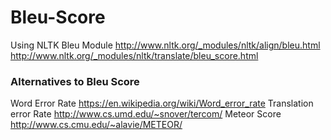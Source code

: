 # Bleu-Score
Using NLTK Bleu Module
http://www.nltk.org/_modules/nltk/align/bleu.html
http://www.nltk.org/_modules/nltk/translate/bleu_score.html


### Alternatives to Bleu Score
Word Error Rate https://en.wikipedia.org/wiki/Word_error_rate
Translation error Rate http://www.cs.umd.edu/~snover/tercom/
Meteor Score http://www.cs.cmu.edu/~alavie/METEOR/

